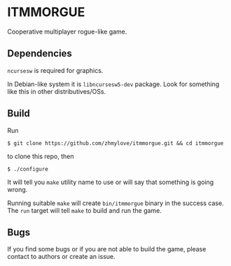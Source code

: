 # ITMMORGUE

Cooperative multiplayer rogue-like game.

## Dependencies

`ncursesw` is required for graphics.

In Debian-like system it is `libncursesw5-dev` package. Look for something like this in other distributives/OSs.

## Build

Run
```
$ git clone https://github.com/zhmylove/itmmorgue.git && cd itmmorgue
```
to clone this repo, then
```
$ ./configure
```
It will tell you `make` utility name to use or will say that something is going wrong.

Running suitable `make` will create `bin/itmmorgue` binary in the success case. The `run` target will tell `make` to build and run the game.

## Bugs

If you find some bugs or if you are not able to build the game, please contact to authors or create an issue.

